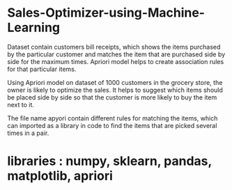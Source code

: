 # Sales-Optimizer-using-Machine-Learning

Dataset contain customers bill receipts, which shows the items purchased by the particular customer and matches the item that are purchased side by side for the maximum times. Apriori model helps to create association rules for that particular items. 

Using Apriori model on dataset of 1000 customers in the grocery store, the owner is likely to optimize the sales. It helps to suggest which items should be placed side by side so that the customer is more likely to buy the item next to it.

The file name apyori contain different rules for matching the items, which can imported as a library in code to find the items that are picked several times in a pair.   

# libraries : numpy, sklearn, pandas, matplotlib, apriori  
